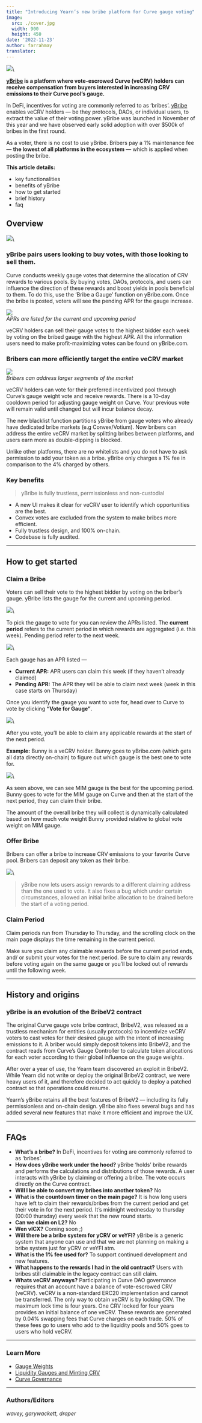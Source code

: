 ```yaml
---
title: "Introducing Yearn’s new bribe platform for Curve gauge voting"
image:
  src: ./cover.jpg
  width: 900
  height: 450
date: '2022-11-23'
author: farrahmay
translator: 
---
```


![](cover.jpg?w=900&h=450)\

**[yBribe](https://ybribe.com/) is a platform where vote-escrowed Curve (veCRV) holders can receive compensation from buyers interested in increasing CRV emissions to their Curve pool’s gauge.**

In DeFi, incentives for voting are commonly referred to as ‘bribes’. [yBribe](https://ybribe.com/) enables veCRV holders — be they protocols, DAOs, or individual users, to extract the value of their voting power. yBribe was launched in November of this year and we have observed early solid adoption with over $500k of bribes in the first round.

As a voter, there is no cost to use yBribe. Bribers pay a 1% maintenance fee — **the lowest of all platforms in the ecosystem** — which is applied when posting the bribe.

**This article details:**
* key functionalities  
* benefits of yBribe  
* how to get started  
* brief history  
* faq

## Overview

![](image1.jpg?w=900&h=377)\

### yBribe pairs users looking to buy votes, with those looking to sell them.

Curve conducts weekly gauge votes that determine the allocation of CRV rewards to various pools. By buying votes, DAOs, protocols, and users can influence the direction of these rewards and boost yields in pools beneficial to them. To do this, use the ‘Bribe a Gauge’ function on yBribe.com. Once the bribe is posted, voters will see the pending APR for the gauge increase.

![](image2.jpg?w=900&h=437)\
*APRs are listed for the current and upcoming period*

veCRV holders can sell their gauge votes to the highest bidder each week by voting on the bribed gauge with the highest APR. All the information users need to make profit-maximizing votes can be found on yBribe.com.

### Bribers can more efficiently target the entire veCRV market

![](image3.jpg?w=900&h=419)\
*Bribers can address larger segments of the market*

veCRV  holders can vote for their preferred incentivized pool through Curve’s gauge weight vote and receive rewards. There is a 10-day cooldown period for adjusting gauge weight on Curve. Your previous vote will remain valid until changed but will incur balance decay.

The new blacklist function partitions yBribe from gauge voters who already have dedicated bribe markets (e.g Convex/Votium). Now bribers can address the entire veCRV market by splitting bribes between platforms, and users earn more as double-dipping is blocked.

Unlike other platforms, there are no whitelists and you do not have to ask permission to add your token as a bribe. yBribe only charges a 1% fee in comparison to the 4% charged by others.

### Key benefits

> yBribe is fully trustless, permissionless and non-custodial

- A new UI makes it clear for veCRV user to identify which opportunities are the best.
- Convex votes are excluded from the system to make bribes more efficient.
- Fully trustless design, and 100% on-chain.
- Codebase is fully audited.

---

## How to get started

### Claim a Bribe

Voters can sell their vote to the highest bidder by voting on the briber’s gauge. yBribe lists the gauge for the current and upcoming period.

![](image5.jpg?w=900&h=532)\

To pick the gauge to vote for you can review the APRs listed. The **current period** refers to the current period in which rewards are aggregated (i.e. this week). Pending period refer to the next week.

![](image6.jpg?w=900&h=388)\

Each gauge has an APR listed —

- **Current APR:** APR users can claim this week (if they haven’t already claimed)
- **Pending APR:** The APR they will be able to claim next week (week in this case starts on Thursday)

Once you identify the gauge you want to vote for, head over to Curve to vote by clicking **“Vote for Gauge”**.

![](image7.jpg?w=900&h=903)\

After you vote, you’ll be able to claim any applicable rewards at the start of the next period.

**Example:** Bunny is a veCRV holder. Bunny goes to yBribe.com (which gets all data directly on-chain) to figure out which gauge is the best one to vote for.

![](image8.jpg?w=900&h=525)\

As seen above, we can see MIM gauge is the best for the upcoming period. Bunny goes to vote for the MIM gauge on Curve and then at the start of the next period, they can claim their bribe.

The amount of the overall bribe they will collect is dynamically calculated based on how much vote weight Bunny provided relative to global vote weight on MIM gauge.

### Offer Bribe

Bribers can offer a bribe to increase CRV emissions to your favorite Curve pool. Bribers can deposit any token as their bribe.

![](image9.jpg?w=900&h=329)\

> yBribe now lets users assign rewards to a different claiming address than the one used to vote. It also fixes a bug which under certain circumstances, allowed an initial bribe allocation to be drained before the start of a voting period.

### Claim Period

Claim periods run from Thursday to Thursday, and the scrolling clock on the main page displays the time remaining in the current period.

Make sure you claim any claimable rewards before the current period ends, and/ or submit your votes for the next period. Be sure to claim any rewards before voting again on the same gauge or you’ll be locked out of rewards until the following week.

---

## History and origins

### yBribe is an evolution of the BribeV2 contract

The original Curve gauge vote bribe contract, BribeV2, was released as a trustless mechanism for entities (usually protocols) to incentivize veCRV voters to cast votes for their desired gauge with the intent of increasing emissions to it. A briber would simply deposit tokens into BribeV2, and the contract reads from Curve’s Gauge Controller to calculate token allocations for each voter according to their global influence on the gauge weights.

After over a year of use, the Yearn team discovered an exploit in BribeV2. While Yearn did not write or deploy the original BribeV2 contract, we were heavy users of it, and therefore decided to act quickly to deploy a patched contract so that operations could resume.

Yearn’s yBribe retains all the best features of BribeV2 — including its fully permissionless and on-chain design. yBribe also fixes several bugs and has added several new features that make it more efficient and improve the UX.

---

## FAQs

- **What’s a bribe?** In DeFi, incentives for voting are commonly referred to as ‘bribes’.
- **How does yBribe work under the hood?** yBribe ‘holds’ bribe rewards and performs the calculations and distributions of those rewards. A user interacts with yBribe by claiming or offering a bribe. The vote occurs directly on the Curve contract.
- **Will I be able to convert my bribes into another token?**  No
- **What is the countdown timer on the main page?** It is how long users have left to claim their rewards/bribes from the current period and get their vote in for the next period. It’s midnight wednesday to thursday (00:00 thursday) every week that the new round starts.
- **Can we claim on L2?** No
- **Wen vICX?** Coming soon ;)
- **Will there be a bribe system for yCRV or veYFI?**  yBribe is a generic system that anyone can use and that we are not planning on making a bribe system just for yCRV or veYFI atm.
- **What is the 1% fee used for?**  To support continued development and new features.
- **What happens to the rewards I had in the old contract?** Users with bribes still claimable in the legacy contract can still claim.
- **Whats veCRV anyways?** Participating in Curve DAO governance requires that an account have a balance of vote-escrowed CRV (veCRV). veCRV is a non-standard ERC20 implementation and cannot be transferred. The only way to obtain veCRV is by locking CRV. The maximum lock time is four years. One CRV locked for four years provides an initial balance of one veCRV. These rewards are generated by 0.04% swapping fees that Curve charges on each trade. 50% of these fees go to users who add to the liquidity pools and 50% goes to users who hold veCRV.

---

### Learn More

<autoslot link="https://ybribe.com/offer-bribe"><autoslot>

- [Gauge Weights](https://dao.curve.fi/gaugeweight)
- [Liquidity Gauges and Minting CRV](https://curve.readthedocs.io/dao-gauges.html)
- [Curve Governance](https://curve.readthedocs.io/dao-voting.html)

---

### Authors/Editors

*wavey, garywackett, draper*

